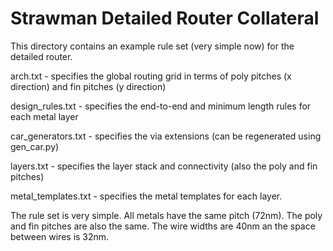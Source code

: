 # Strawman Detailed Router Collateral

This directory contains an example rule set (very simple now) for the detailed router.

arch.txt - specifies the global routing grid in terms of poly pitches (x direction) and fin pitches (y direction)

design_rules.txt - specifies the end-to-end and minimum length rules for each metal layer

car_generators.txt - specifies the via extensions (can be regenerated using gen_car.py)

layers.txt - specifies the layer stack and connectivity (also the poly and fin pitches)

metal_templates.txt - specifies the metal templates for each layer.

The rule set is very simple. All metals have the same pitch (72nm). The poly and fin pitches are also the same. The wire widths are 40nm an the space between wires is 32nm.
